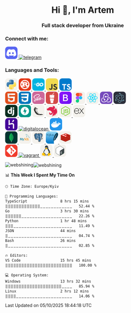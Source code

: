 <h1 align="center">Hi 👋, I'm Artem</h1>
<h3 align="center">Full stack developer from Ukraine</h3>

<h3 align="left">Connect with me:</h3>
<p align="left">
<a href="https://discordapp.com/users/674204024756633610" target="_blank" rel="noreferrer"> <img src="https://raw.githubusercontent.com/tandpfun/skill-icons/59059d9d1a2c092696dc66e00931cc1181a4ce1f/icons/Discord.svg" alt="discord" width="40" height="40"/> </a> 
<a href="https://t.me/webshining" target="_blank" rel="noreferrer"> <img src="https://upload.wikimedia.org/wikipedia/commons/thumb/8/82/Telegram_logo.svg/2048px-Telegram_logo.svg.png" alt="telegram" width="40" height="40"/> </a>

<h3 align="left">Languages and Tools:</h3>
<p align="left"> 
<a href="https://www.python.org" target="_blank" rel="noreferrer"> <img src="https://raw.githubusercontent.com/tandpfun/skill-icons/59059d9d1a2c092696dc66e00931cc1181a4ce1f/icons/Python-Light.svg" alt="python" width="40" height="40"/> </a> 
<a href="https://www.rust-lang.org/" target="_blank" rel="noreferrer"> <img src="https://raw.githubusercontent.com/tandpfun/skill-icons/59059d9d1a2c092696dc66e00931cc1181a4ce1f/icons/Rust.svg" alt="rust" width="40" height="40"/> </a> 
<a href="https://go.dev/" target="_blank" rel="noreferrer"> <img src="https://raw.githubusercontent.com/tandpfun/skill-icons/65dea6c4eaca7da319e552c09f4cf5a9a8dab2c8/icons/GoLang.svg" alt="golang" width="40" height="40"/> </a> 
<a href="https://developer.mozilla.org/en-US/docs/Web/JavaScript" target="_blank" rel="noreferrer"> <img src="https://raw.githubusercontent.com/tandpfun/skill-icons/59059d9d1a2c092696dc66e00931cc1181a4ce1f/icons/JavaScript.svg" alt="javascript" width="40" height="40"/> </a>
<a href="https://www.typescriptlang.org/" target="_blank" rel="noreferrer"> <img src="https://raw.githubusercontent.com/tandpfun/skill-icons/59059d9d1a2c092696dc66e00931cc1181a4ce1f/icons/TypeScript.svg" alt="typescript" width="40" height="40"/> </a>
<br/>
<a href="https://www.w3.org/html/" target="_blank" rel="noreferrer"> <img src="https://raw.githubusercontent.com/tandpfun/skill-icons/59059d9d1a2c092696dc66e00931cc1181a4ce1f/icons/HTML.svg" alt="html5" width="40" height="40"/> </a> 
<a href="https://www.w3schools.com/css/" target="_blank" rel="noreferrer"> <img src="https://raw.githubusercontent.com/tandpfun/skill-icons/59059d9d1a2c092696dc66e00931cc1181a4ce1f/icons/CSS.svg" alt="css3" width="40" height="40"/> </a> 
<a href="https://sass-lang.com" target="_blank" rel="noreferrer"> <img src="https://raw.githubusercontent.com/tandpfun/skill-icons/59059d9d1a2c092696dc66e00931cc1181a4ce1f/icons/Sass.svg" alt="sass" width="40" height="40"/> </a> 
<a href="https://gulpjs.com" target="_blank" rel="noreferrer"> <img src="https://raw.githubusercontent.com/tandpfun/skill-icons/59059d9d1a2c092696dc66e00931cc1181a4ce1f/icons/Gulp.svg" alt="gulp" width="40" height="40"/> </a> 
<a href="https://getbootstrap.com" target="_blank" rel="noreferrer"> <img src="https://raw.githubusercontent.com/tandpfun/skill-icons/59059d9d1a2c092696dc66e00931cc1181a4ce1f/icons/Bootstrap.svg" alt="bootstrap" width="40" height="40"/> </a> 
<a href="https://www.figma.com/" target="_blank" rel="noreferrer"> <img src="https://raw.githubusercontent.com/tandpfun/skill-icons/59059d9d1a2c092696dc66e00931cc1181a4ce1f/icons/Figma-Light.svg" alt="figma" width="40" height="40"/> </a> 
<a href="https://reactjs.org/" target="_blank" rel="noreferrer"> <img src="https://raw.githubusercontent.com/tandpfun/skill-icons/59059d9d1a2c092696dc66e00931cc1181a4ce1f/icons/React-Light.svg" alt="react" width="40" height="40"/> </a> 
<a href="https://redux.js.org" target="_blank" rel="noreferrer"> <img src="https://raw.githubusercontent.com/tandpfun/skill-icons/59059d9d1a2c092696dc66e00931cc1181a4ce1f/icons/Redux.svg" alt="redux" width="40" height="40"/> </a>
<a href="https://www.electronjs.org" target="_blank" rel="noreferrer"> <img src="https://raw.githubusercontent.com/tandpfun/skill-icons/59059d9d1a2c092696dc66e00931cc1181a4ce1f/icons/Electron.svg" alt="electron" width="40" height="40"/> </a>
<br/>
<a href="https://www.djangoproject.com/" target="_blank" rel="noreferrer"> <img src="https://raw.githubusercontent.com/tandpfun/skill-icons/59059d9d1a2c092696dc66e00931cc1181a4ce1f/icons/Django.svg" alt="django" width="40" height="40"/> </a>
<a href="https://fastapi.tiangolo.com/">
<img src="https://raw.githubusercontent.com/tandpfun/skill-icons/59059d9d1a2c092696dc66e00931cc1181a4ce1f/icons/FastAPI.svg" alt="fastapi" width="40" height="40"/></a>
<a href="https://flask.palletsprojects.com/" target="_blank" rel="noreferrer"> <img src="https://raw.githubusercontent.com/tandpfun/skill-icons/59059d9d1a2c092696dc66e00931cc1181a4ce1f/icons/Flask-Light.svg" alt="flask" width="40" height="40"/> </a>
<a href="https://nestjs.com/" target="_blank" rel="noreferrer"> <img src="https://raw.githubusercontent.com/tandpfun/skill-icons/59059d9d1a2c092696dc66e00931cc1181a4ce1f/icons/NestJS-Light.svg" alt="nestjs" width="40" height="40"/> </a>
<a href="https://nodejs.org" target="_blank" rel="noreferrer"> <img src="https://raw.githubusercontent.com/tandpfun/skill-icons/59059d9d1a2c092696dc66e00931cc1181a4ce1f/icons/NodeJS-Light.svg" alt="nodejs" width="40" height="40"/> </a>
<a href="https://expressjs.com" target="_blank" rel="noreferrer"> <img src="https://raw.githubusercontent.com/tandpfun/skill-icons/59059d9d1a2c092696dc66e00931cc1181a4ce1f/icons/ExpressJS-Light.svg" alt="express" width="40" height="40"/> </a>
<br/>
<a href="https://heroku.com" target="_blank" rel="noreferrer"> <img src="https://raw.githubusercontent.com/tandpfun/skill-icons/59059d9d1a2c092696dc66e00931cc1181a4ce1f/icons/Heroku.svg" alt="heroku" width="40" height="40"/> </a>  
<a href="https://www.digitalocean.com/" target="_blank" rel="noreferrer"> <img src="https://w7.pngwing.com/pngs/410/265/png-transparent-digitalocean-icon-hd-logo-thumbnail.png" alt="digitalocean" width="40" height="40"/> </a>
<a href="https://www.docker.com/" target="_blank" rel="noreferrer"> <img src="https://raw.githubusercontent.com/tandpfun/skill-icons/59059d9d1a2c092696dc66e00931cc1181a4ce1f/icons/Docker.svg" alt="docker" width="40" height="40"/> </a>
<br/>
<a href="https://www.mongodb.com/" target="_blank" rel="noreferrer"> <img src="https://raw.githubusercontent.com/tandpfun/skill-icons/59059d9d1a2c092696dc66e00931cc1181a4ce1f/icons/MongoDB.svg" alt="mongodb" width="40" height="40"/> </a>
<a href="https://www.mysql.com/" target="_blank" rel="noreferrer"> <img src="https://raw.githubusercontent.com/tandpfun/skill-icons/59059d9d1a2c092696dc66e00931cc1181a4ce1f/icons/MySQL-Light.svg" alt="mysql" width="40" height="40"/> </a>
<a href="https://www.postgresql.org" target="_blank" rel="noreferrer"> <img src="https://raw.githubusercontent.com/tandpfun/skill-icons/59059d9d1a2c092696dc66e00931cc1181a4ce1f/icons/PostgreSQL-Light.svg" alt="postgresql" width="40" height="40"/> </a>
<a href="https://www.sqlite.org/" target="_blank" rel="noreferrer"> <img src="https://raw.githubusercontent.com/tandpfun/skill-icons/59059d9d1a2c092696dc66e00931cc1181a4ce1f/icons/SQLite.svg" alt="sqlite" width="40" height="40"/> </a>
<a href="https://redis.io" target="_blank" rel="noreferrer"> <img src="https://raw.githubusercontent.com/tandpfun/skill-icons/59059d9d1a2c092696dc66e00931cc1181a4ce1f/icons/Redis-Light.svg" alt="redis" width="40" height="40"/> </a>
<br/>
<a href="https://git-scm.com/" target="_blank" rel="noreferrer"> <img src="https://raw.githubusercontent.com/tandpfun/skill-icons/59059d9d1a2c092696dc66e00931cc1181a4ce1f/icons/Git.svg" alt="git" width="40" height="40"/> </a>
<a href="https://www.vagrantup.com/" target="_blank" rel="noreferrer"> <img src="https://www.vectorlogo.zone/logos/vagrantup/vagrantup-icon.svg" alt="vagrant" width="40" height="40"/> </a>
<a href="https://www.linux.org/" target="_blank" rel="noreferrer"> <img src="https://raw.githubusercontent.com/tandpfun/skill-icons/59059d9d1a2c092696dc66e00931cc1181a4ce1f/icons/Linux-Light.svg" alt="linux" width="40" height="40"/> </a>
<a href="https://www.gnu.org/software/bash/" target="_blank" rel="noreferrer"> <img src="https://raw.githubusercontent.com/tandpfun/skill-icons/59059d9d1a2c092696dc66e00931cc1181a4ce1f/icons/Bash-Light.svg" alt="bash" width="40" height="40"/> </a>  
</p>

<p><img align="left" src="https://github-readme-stats.vercel.app/api/top-langs?username=webshining&show_icons=true&locale=en&layout=compact&exclude_repo=dotfiles" alt="webshining" /></p>

<p><img align="center" src="https://github-readme-streak-stats.herokuapp.com/?user=webshining" alt="webshining" /></p>

<!--START_SECTION:waka-->
📊 **This Week I Spent My Time On** 

```text
🕑︎ Time Zone: Europe/Kyiv

💬 Programming Languages: 
TypeScript               8 hrs 15 mins       ⣿⣿⣿⣿⣿⣿⣿⣿⣿⣿⣿⣿⣿⣀⣀⣀⣀⣀⣀⣀⣀⣀⣀⣀⣀   52.44 % 
Go                       3 hrs 30 mins       ⣿⣿⣿⣿⣿⣿⣀⣀⣀⣀⣀⣀⣀⣀⣀⣀⣀⣀⣀⣀⣀⣀⣀⣀⣀   22.26 % 
Python                   1 hr 48 mins        ⣿⣿⣿⣀⣀⣀⣀⣀⣀⣀⣀⣀⣀⣀⣀⣀⣀⣀⣀⣀⣀⣀⣀⣀⣀   11.49 % 
JSON                     44 mins             ⣿⣀⣀⣀⣀⣀⣀⣀⣀⣀⣀⣀⣀⣀⣀⣀⣀⣀⣀⣀⣀⣀⣀⣀⣀   04.74 % 
Bash                     26 mins             ⣿⣀⣀⣀⣀⣀⣀⣀⣀⣀⣀⣀⣀⣀⣀⣀⣀⣀⣀⣀⣀⣀⣀⣀⣀   02.85 % 

🔥 Editors: 
VS Code                  15 hrs 45 mins      ⣿⣿⣿⣿⣿⣿⣿⣿⣿⣿⣿⣿⣿⣿⣿⣿⣿⣿⣿⣿⣿⣿⣿⣿⣿   100.00 % 

💻 Operating System: 
Windows                  13 hrs 32 mins      ⣿⣿⣿⣿⣿⣿⣿⣿⣿⣿⣿⣿⣿⣿⣿⣿⣿⣿⣿⣿⣿⣀⣀⣀⣀   85.94 % 
Linux                    2 hrs 12 mins       ⣿⣿⣿⣿⣀⣀⣀⣀⣀⣀⣀⣀⣀⣀⣀⣀⣀⣀⣀⣀⣀⣀⣀⣀⣀   14.06 % 
```


 Last Updated on 05/10/2025 18:44:18 UTC
<!--END_SECTION:waka-->
